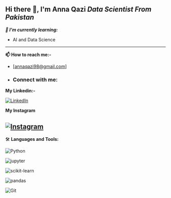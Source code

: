###
Hi there 👋, I'm Anna Qazi
*Data Scientist From Pakistan*
---
***🌱 I'm currently learning:***
 * AI and Data Science
---
**📫 How to reach me:-**
* [annaqazi98@gmail.com]

* ### Connect with me:

**My Linkedin:-**

[![LinkedIn](https://img.shields.io/badge/LinkedIn-%230077B5.svg?&style=for-the-badge&logo=linkedin&logoColor=white)](https://www.linkedin.com/in/anna-qazi-48971336b?utm_source=share&utm_campaign=share_via&utm_content=profile&utm_medium=android_app)

**My Instagram**

[![Instagram](https://img.shields.io/badge/Instagram-%23E4405F.svg?&style=for-the-badge&logo=instagram&logoColor=white)](https://www.instagram.com/anna._q/)
---
🛠️ **Languages and Tools:**  

<p align="left">

<!-- Python -->
 ![Python](https://img.shields.io/badge/Python-%233776AB.svg?style=for-the-badge&logo=python&logoColor=white)
  
<!-- Jupyter -->
 ![jupyter](https://img.shields.io/badge/Jupyter-%23F37626.svg?style=for-the-badge&logo=jupyter&logoColor=white)

<!-- scikit-learn -->
 ![scikit-learn](https://img.shields.io/badge/scikit--learn-F7931E?style=for-the-badge&logo=scikit-learn&logoColor=white)

<!-- pandas -->
 ![pandas](https://img.shields.io/badge/pandas-%23150458.svg?style=for-the-badge&logo=pandas&logoColor=white)

<!-- Git -->
 ![Git](https://img.shields.io/badge/Git-%23F05033.svg?style=for-the-badge&logo=git&logoColor=white)
  
</p>
